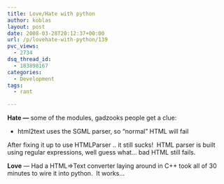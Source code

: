 ```yaml
---
title: Love/Hate with python
author: koblas
layout: post
date: 2008-03-28T20:12:37+00:00
url: /p/lovehate-with-python/139
pvc_views:
  - 2734
dsq_thread_id:
  - 183898167
categories:
  - Development
tags:
  - rant

---
```

**Hate &#8212;** some of the modules, gadzooks people get a clue:

  * html2text uses the SGML parser, so &#8220;normal&#8221; HTML will fail

After fixing it up to use HTMLParser .. it still sucks!&nbsp; HTML parser is built using regular expressions, well guess what&#8230; bad HTML still fails.

**Love** &#8212; Had a HTML=>Text converter laying around in C++ took all of 30 minutes to wire it into python.&nbsp; It works&#8230;
